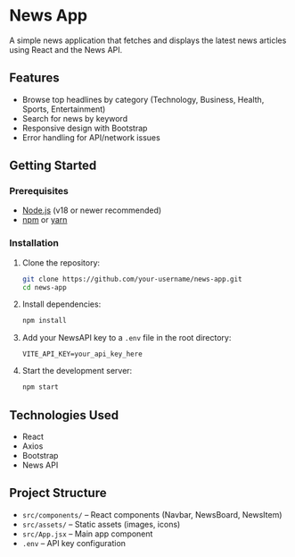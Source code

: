 # News App

A simple news application that fetches and displays the latest news articles using React and the News API.

## Features

- Browse top headlines by category (Technology, Business, Health, Sports, Entertainment)
- Search for news by keyword
- Responsive design with Bootstrap
- Error handling for API/network issues

## Getting Started

### Prerequisites

- [Node.js](https://nodejs.org/) (v18 or newer recommended)
- [npm](https://www.npmjs.com/) or [yarn](https://yarnpkg.com/)

### Installation

1. Clone the repository:
    ```bash
    git clone https://github.com/your-username/news-app.git
    cd news-app
    ```
2. Install dependencies:
    ```bash
    npm install
    ```
3. Add your NewsAPI key to a `.env` file in the root directory:
    ```
    VITE_API_KEY=your_api_key_here
    ```
4. Start the development server:
    ```bash
    npm start
    ```

## Technologies Used

- React
- Axios
- Bootstrap
- News API

## Project Structure

- `src/components/` – React components (Navbar, NewsBoard, NewsItem)
- `src/assets/` – Static assets (images, icons)
- `src/App.jsx` – Main app component
- `.env` – API key configuration

